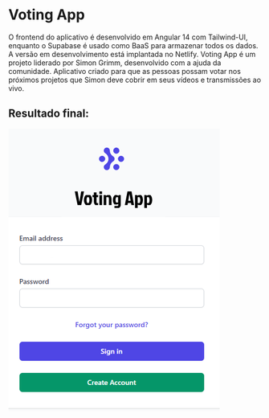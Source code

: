 # Voting App
O frontend do aplicativo é desenvolvido em Angular 14 com Tailwind-UI, enquanto o Supabase é usado como BaaS para armazenar todos os dados. A versão em desenvolvimento está implantada no Netlify.
Voting App é um projeto liderado por Simon Grimm, desenvolvido com a ajuda da comunidade. Aplicativo criado para que as pessoas possam votar nos próximos projetos que Simon deve cobrir em seus vídeos e transmissões ao vivo. 
## Resultado final:
<img src="https://github.com/claudiorfj/voting-app/blob/main/readme-image/finalss.png"/>